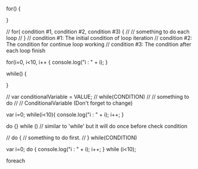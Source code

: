 for() {

}

// for( condition #1, condition #2, condition #3) {
//      // something to do each loop
// }
// condition #1: The initial condition of loop iteration
// condition #2: The condition for continue loop working
// condition #3: The condition after each loop finish

for(i=0, i<10, i++ {
    console.log("i : " + i);
}

while() {

}

// var conditionalVariable = VALUE;
// while(CONDITION)
//        // something to do
//        // ConditionalVariable (Don't forget to change)

var i=0;
while(i<10){
    console.log("i : " + i);
    i++;
}

do {} while ()
// similar to 'while' but it will do once before check condition

//  do {
//      something to do first.
//  } while(CONDITION)

var i=0;
do {
    console.log("i : " + i);
    i++;
}   while (i<10);


foreach